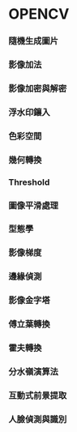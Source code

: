 OPENCV 
======
### 隨機生成圖片
### 影像加法
### 影像加密與解密
### 浮水印鑲入
### 色彩空間
### 幾何轉換
### Threshold
### 圖像平滑處理
### 型態學
### 影像梯度
### 邊緣偵測
### 影像金字塔
### 傅立葉轉換
### 霍夫轉換
### 分水嶺演算法
### 互動式前景提取
### 人臉偵測與識別
